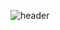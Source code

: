 ![header](https://capsule-render.vercel.app/api?type=waving&height=200&section=header&text=John%20Doe&fontSize=90&fontAlign=70&fontAlignY=40&color=0:FFD28D,100:F199CA&fontColor=ffffff)



<!--
**leeenzang/leeenzang** is a ✨ _special_ ✨ repository because its `README.md` (this file) appears on your GitHub profile.

Here are some ideas to get you started:

- 🔭 I’m currently working on ...
- 🌱 I’m currently learning ...
- 👯 I’m looking to collaborate on ...
- 🤔 I’m looking for help with ...
- 💬 Ask me about ...
- 📫 How to reach me: ...
- 😄 Pronouns: ...
- ⚡ Fun fact: ...
-->
